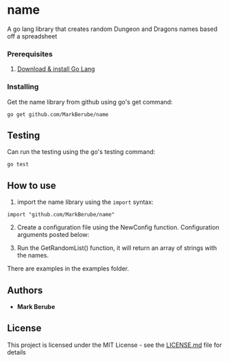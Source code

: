 # name

A go lang library that creates random Dungeon and Dragons names based off a spreadsheet

### Prerequisites

1. [Download & install Go Lang](https://golang.org/doc/install)

### Installing

Get the name library from github using go's get command:
```
go get github.com/MarkBerube/name
```

## Testing

Can run the testing using the go's testing command:

```
go test
```

## How to use

1. import the name library using the `import` syntax:

```
import "github.com/MarkBerube/name"
```

2. Create a configuration file using the NewConfig function. Configuration arguments posted below:

3. Run the GetRandomList() function, it will return an array of strings with the names.

There are examples in the examples folder.

## Authors

* **Mark Berube**

## License

This project is licensed under the MIT License - see the [LICENSE.md](LICENSE.md) file for details
